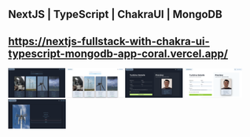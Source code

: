 ## NextJS | TypeScript | ChakraUI | MongoDB  

## https://nextjs-fullstack-with-chakra-ui-typescript-mongodb-app-coral.vercel.app/


<img src="photos/turbine_list.png" height="60" title="CSS">
<img src="photos/turbine_list_white.png" height="60" title="CSS">
<img src="photos/add_turbine.png" height="60" title="CSS">
<img src="photos/add_turbine_white.png" height="60" title="CSS">
<img src="photos/turbine.png" height="60" title="CSS">

